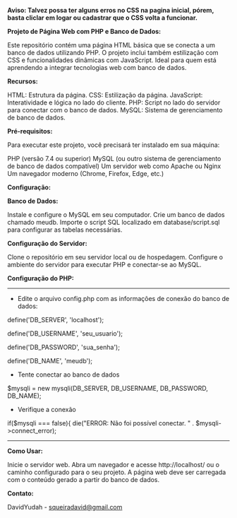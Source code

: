 **Aviso: Talvez possa ter alguns erros no CSS na pagina inicial, pórem, basta cliclar em logar ou cadastrar que o CSS volta a funcionar.**

**Projeto de Página Web com PHP e Banco de Dados:**

Este repositório contém uma página HTML básica que se conecta a um banco de dados utilizando PHP. O projeto inclui também estilização com CSS e funcionalidades dinâmicas com JavaScript. Ideal para quem está aprendendo a integrar tecnologias web com banco de dados.

**Recursos:**

HTML: Estrutura da página.
CSS: Estilização da página.
JavaScript: Interatividade e lógica no lado do cliente.
PHP: Script no lado do servidor para conectar com o banco de dados.
MySQL: Sistema de gerenciamento de banco de dados.


**Pré-requisitos:**

Para executar este projeto, você precisará ter instalado em sua máquina:

PHP (versão 7.4 ou superior)
MySQL (ou outro sistema de gerenciamento de banco de dados compatível)
Um servidor web como Apache ou Nginx
Um navegador moderno (Chrome, Firefox, Edge, etc.)

**Configuração:**

**Banco de Dados:**

Instale e configure o MySQL em seu computador.
Crie um banco de dados chamado meudb.
Importe o script SQL localizado em database/script.sql para configurar as tabelas necessárias.


**Configuração do Servidor:** 

Clone o repositório em seu servidor local ou de hospedagem.
Configure o ambiente do servidor para executar PHP e conectar-se ao MySQL.

**Configuração do PHP:** 

 ---
- Edite o arquivo config.php com as informações de conexão do banco de dados:
 
define('DB_SERVER', 'localhost');

define('DB_USERNAME', 'seu_usuario');

define('DB_PASSWORD', 'sua_senha');

define('DB_NAME', 'meudb');

- Tente conectar ao banco de dados

$mysqli = new mysqli(DB_SERVER, DB_USERNAME, DB_PASSWORD, DB_NAME);

- Verifique a conexão

if($mysqli === false){
    die("ERROR: Não foi possível conectar. " . $mysqli->connect_error);

---


**Como Usar:** 

Inicie o servidor web.
Abra um navegador e acesse http://localhost/ ou o caminho configurado para o seu projeto.
A página web deve ser carregada com o conteúdo gerado a partir do banco de dados.

**Contato:**

DavidYudah - squeiradavid@gmail.com
